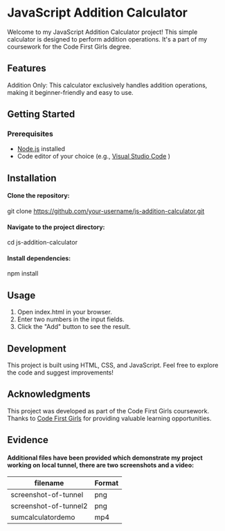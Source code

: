 # JavaScript Addition Calculator
Welcome to my JavaScript Addition Calculator project! This simple calculator is designed to perform addition operations. It's a part of my coursework for the Code First Girls degree.

## Features
Addition Only: This calculator exclusively handles addition operations, making it beginner-friendly and easy to use.

## Getting Started
### Prerequisites

- [Node.js](https://nodejs.org/en/) installed
- Code editor of your choice (e.g., [Visual Studio Code](https://code.visualstudio.com/) )

## Installation

#### Clone the repository:
git clone https://github.com/your-username/js-addition-calculator.git

#### Navigate to the project directory:
cd js-addition-calculator

#### Install dependencies:
npm install

## Usage
1. Open index.html in your browser.
2. Enter two numbers in the input fields.
3. Click the "Add" button to see the result.

## Development
This project is built using HTML, CSS, and JavaScript.
Feel free to explore the code and suggest improvements!

## Acknowledgments
This project was developed as part of the Code First Girls coursework.
Thanks to [Code First Girls](https://codefirstgirls.com/) for providing valuable learning opportunities.

## Evidence
#### Additional files have been provided which demonstrate my project working on local tunnel, there are two screenshots and a video:

| filename    | Format |
| -------- | ------- |
| screenshot-of-tunnel  | png    |
| screenshot-of-tunnel2 | png    |
| sumcalculatordemo    | mp4    |

